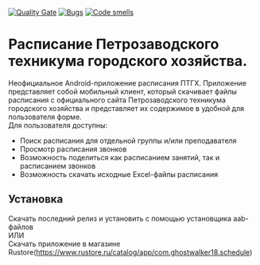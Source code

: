 [![Quality Gate](https://sonarcloud.io/api/project_badges/measure?project=ghostwalker18_Schedule&metric=alert_status)](https://sonarcloud.io/dashboard?id=ghostwalker18_Schedule)
[![Bugs](https://sonarcloud.io/api/project_badges/measure?project=ghostwalker18_Schedule&metric=bugs)](https://sonarcloud.io/summary/new_code?id=ghostwalker18_Schedule)
[![Code smells](https://sonarcloud.io/api/project_badges/measure?project=ghostwalker18_Schedule&metric=code_smells)](https://sonarcloud.io/dashboard?id=ghostwalker18_Schedule)
# Расписание Петрозаводского техникума городского хозяйства.
Неофициальное Android-приложение расписания ПТГХ.
Приложение представляет собой мобильный клиент, который скачивает файлы расписания с официального сайта Петрозаводского техникума городского хозяйства и представляет их содержимое в удобной для пользователя форме.
<br>
Для пользователя доступны:
<ul>
  <li>Поиск расписания для отдельной группы и/или преподавателя</li>
  <li>Просмотр расписания звонков</li>
  <li>Возможность поделиться как расписанием занятий, так и расписанием звонков</li>
  <li>Возможность скачать исходные Excel-файлы расписания</li>
</ul>

## Установка
Скачать последний релиз и установить с помощью установщика aab-файлов
<br>
ИЛИ
<br>
Скачать приложение в магазине Rustore(https://www.rustore.ru/catalog/app/com.ghostwalker18.schedule)
